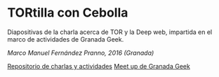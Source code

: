 # TORtilla con Cebolla

Diapositivas de la charla acerca de TOR y la Deep web, impartida en el marco de actividades de Granada Geek.

*Marco Manuel Fernández Pranno, 2016 (Granada)*

[Repositorio de charlas y actividades](https://github.com/iblancasa/miercolesgeek)
[Meet up de Granada Geek](http://www.meetup.com/es-ES/Granada-Geek/)
